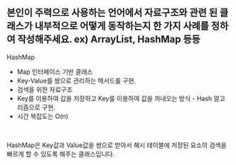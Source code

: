 ## 본인이 주력으로 사용하는 언어에서 자료구조와 관련 된 클래스가 내부적으로 어떻게 동작하는지 한 가지 사례를 정하여 작성해주세요. ex) ArrayList, HashMap 등등

HashMap
- Map 인터페이스 기반 클래스
- Key-Value를 쌍으로 관리하는 메서드를 구현.
- 검색을 위한 자료구조
- Key를 이용하여 값을 저장하고 Key를 이용하여 값을 꺼내오는 방식 - Hash 알고리즘으로 구현.
- 시간 복잡도는 O(n)
<br>

HashMap은 Key값과 Value값을 쌍으로 받아서 해시 테이블에 저장된 요소의 검색을 빠르게 할 수 있도록 해주는 클래스입니다.
